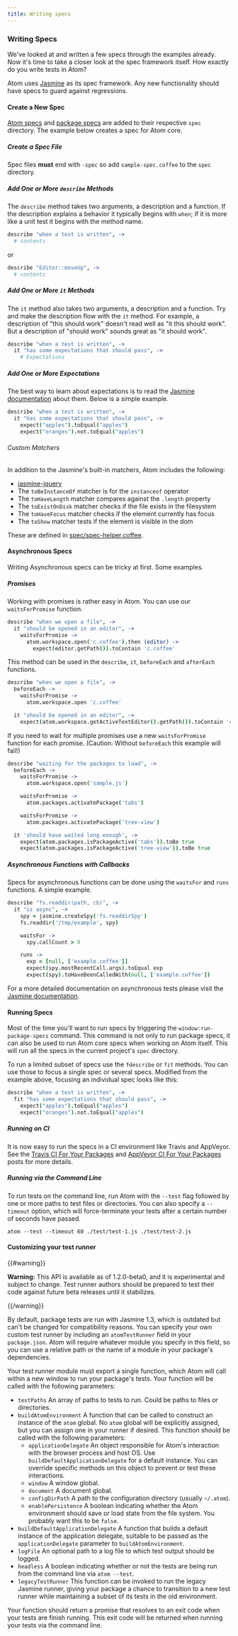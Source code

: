 ```yaml
---
title: Writing specs
---
```

### Writing Specs

We've looked at and written a few specs through the examples already. Now it's time to take a closer look at the spec framework itself. How exactly do you write tests in Atom?

Atom uses [Jasmine](http://jasmine.github.io/1.3/introduction.html) as its spec framework. Any new functionality should have specs to guard against regressions.

#### Create a New Spec

[Atom specs](https://github.com/atom/atom/tree/master/spec) and [package specs](https://github.com/atom/markdown-preview/tree/master/spec) are added to their respective `spec` directory. The example below creates a spec for Atom core.

##### Create a Spec File

Spec files **must** end with `-spec` so add `sample-spec.coffee` to the `spec` directory.

##### Add One or More `describe` Methods

The `describe` method takes two arguments, a description and a function. If the description explains a behavior it typically begins with `when`; if it is more like a unit test it begins with the method name.

```coffee
describe "when a test is written", ->
  # contents
```

or

```coffee
describe "Editor::moveUp", ->
  # contents
```

##### Add One or More `it` Methods

The `it` method also takes two arguments, a description and a function. Try and make the description flow with the `it` method. For example, a description of "this should work" doesn't read well as "it this should work". But a description of "should work" sounds great as "it should work".

```coffee
describe "when a test is written", ->
  it "has some expectations that should pass", ->
    # Expectations
```

##### Add One or More Expectations

The best way to learn about expectations is to read the [Jasmine documentation](http://jasmine.github.io/1.3/introduction.html#section-Expectations) about them. Below is a simple example.

```coffee
describe "when a test is written", ->
  it "has some expectations that should pass", ->
    expect("apples").toEqual("apples")
    expect("oranges").not.toEqual("apples")
```

###### Custom Matchers

In addition to the Jasmine's built-in matchers, Atom includes the following:

* [jasmine-jquery](https://github.com/velesin/jasmine-jquery)
* The `toBeInstanceOf` matcher is for the `instanceof` operator
* The `toHaveLength` matcher compares against the `.length` property
* The `toExistOnDisk` matcher checks if the file exists in the filesystem
* The `toHaveFocus` matcher checks if the element currently has focus
* The `toShow` matcher tests if the element is visible in the dom

These are defined in [spec/spec-helper.coffee](https://github.com/atom/atom/blob/master/spec/spec-helper.coffee).

#### Asynchronous Specs

Writing Asynchronous specs can be tricky at first. Some examples.

##### Promises

Working with promises is rather easy in Atom. You can use our `waitsForPromise` function.

```coffee
describe "when we open a file", ->
  it "should be opened in an editor", ->
    waitsForPromise ->
      atom.workspace.open('c.coffee').then (editor) ->
        expect(editor.getPath()).toContain 'c.coffee'
```

This method can be used in the `describe`, `it`, `beforeEach` and `afterEach` functions.

```coffee
describe "when we open a file", ->
  beforeEach ->
    waitsForPromise ->
      atom.workspace.open 'c.coffee'

  it "should be opened in an editor", ->
    expect(atom.workspace.getActiveTextEditor().getPath()).toContain 'c.coffee'

```

If you need to wait for multiple promises use a new `waitsForPromise` function for each promise. (Caution: Without `beforeEach` this example will fail!)

```coffee
describe "waiting for the packages to load", ->
  beforeEach ->
    waitsForPromise ->
      atom.workspace.open('sample.js')

    waitsForPromise ->
      atom.packages.activatePackage('tabs')

    waitsForPromise ->
      atom.packages.activatePackage('tree-view')

  it 'should have waited long enough', ->
    expect(atom.packages.isPackageActive('tabs')).toBe true
    expect(atom.packages.isPackageActive('tree-view')).toBe true
```

##### Asynchronous Functions with Callbacks

Specs for asynchronous functions can be done using the `waitsFor` and `runs` functions. A simple example.

```coffee
describe "fs.readdir(path, cb)", ->
  it "is async", ->
    spy = jasmine.createSpy('fs.readdirSpy')
    fs.readdir('/tmp/example', spy)

    waitsFor ->
      spy.callCount > 0

    runs ->
      exp = [null, ['example.coffee']]
      expect(spy.mostRecentCall.args).toEqual exp
      expect(spy).toHaveBeenCalledWith(null, ['example.coffee'])
```

For a more detailed documentation on asynchronous tests please visit the [Jasmine documentation](http://jasmine.github.io/1.3/introduction.html#section-Asynchronous_Support).

#### Running Specs

Most of the time you'll want to run specs by triggering the `window:run-package-specs` command. This command is not only to run package specs, it can also be used to run Atom core specs when working on Atom itself. This will run all the specs in the current project's `spec` directory.

To run a limited subset of specs use the `fdescribe` or `fit` methods. You can use those to focus a single spec or several specs. Modified from the example above, focusing an individual spec looks like this:

```coffee
describe "when a test is written", ->
  fit "has some expectations that should pass", ->
    expect("apples").toEqual("apples")
    expect("oranges").not.toEqual("apples")
```

##### Running on CI

It is now easy to run the specs in a CI environment like Travis and AppVeyor. See the [Travis CI For Your Packages](http://blog.atom.io/2014/04/25/ci-for-your-packages.html) and [AppVeyor CI For Your Packages](http://blog.atom.io/2014/07/28/windows-ci-for-your-packages.html) posts for more details.

##### Running via the Command Line

To run tests on the command line, run Atom with the `--test` flag followed by one or more paths to test files or directories. You can also specify a `--timeout` option, which will force-terminate your tests after a certain number of seconds have passed.

``` command-line
atom --test --timeout 60 ./test/test-1.js ./test/test-2.js
```

#### Customizing your test runner

{{#warning}}

**Warning:** This API is available as of 1.2.0-beta0, and it is experimental and subject to change. Test runner authors should be prepared to test their code against future beta releases until it stabilizes.

{{/warning}}

By default, package tests are run with Jasmine 1.3, which is outdated but can't be changed for compatibility reasons. You can specify your own custom test runner by including an `atomTestRunner` field in your `package.json`. Atom will require whatever module you specify in this field, so you can use a relative path or the name of a module in your package's dependencies.

Your test runner module must export a single function, which Atom will call within a new window to run your package's tests. Your function will be called with the following parameters:

* `testPaths` An array of paths to tests to run. Could be paths to files or directories.
* `buildAtomEnvironment` A function that can be called to construct an instance of the `atom` global. No `atom` global will be explicitly assigned, but you can assign one in your runner if desired. This function should be called with the following parameters:
  * `applicationDelegate` An object responsible for Atom's interaction with the browser process and host OS. Use `buildDefaultApplicationDelegate` for a default instance. You can override specific methods on this object to prevent or test these interactions.
  * `window` A window global.
  * `document` A document global.
  * `configDirPath` A path to the configuration directory (usually `~/.atom`).
  * `enablePersistence` A boolean indicating whether the Atom environment should save or load state from the file system. You probably want this to be `false`.
* `buildDefaultApplicationDelegate` A function that builds a default instance of the application delegate, suitable to be passed as the `applicationDelegate` parameter to `buildAtomEnvironment`.
* `logFile` An optional path to a log file to which test output should be logged.
* `headless` A boolean indicating whether or not the tests are being run from the command line via `atom --test`.
* `legacyTestRunner` This function can be invoked to run the legacy Jasmine runner, giving your package a chance to transition to a new test runner while maintaining a subset of its tests in the old environment.

Your function should return a promise that resolves to an exit code when your tests are finish running. This exit code will be returned when running your tests via the command line.
